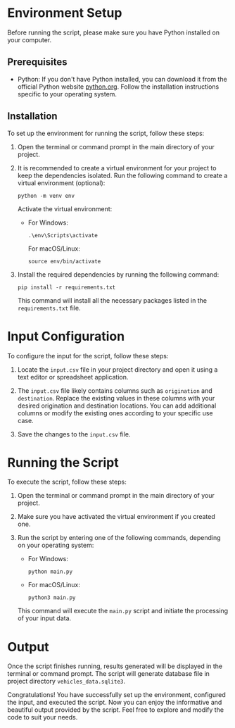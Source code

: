 # Environment Setup

Before running the script, please make sure you have Python installed on your computer.

## Prerequisites

- Python: If you don't have Python installed, you can download it from the official Python website [python.org](https://www.python.org/). Follow the installation instructions specific to your operating system.

## Installation

To set up the environment for running the script, follow these steps:

1. Open the terminal or command prompt in the main directory of your project.

2. It is recommended to create a virtual environment for your project to keep the dependencies isolated. Run the following command to create a virtual environment (optional):

   ```
   python -m venv env
   ```

   Activate the virtual environment:
   - For Windows:
     ```
     .\env\Scripts\activate
     ```

     For macOS/Linux:
     ```
     source env/bin/activate
     ```

3. Install the required dependencies by running the following command:
   ```
   pip install -r requirements.txt
   ```
   This command will install all the necessary packages listed in the `requirements.txt` file.

# Input Configuration

To configure the input for the script, follow these steps:

1. Locate the `input.csv` file in your project directory and open it using a text editor or spreadsheet application.

2. The `input.csv` file likely contains columns such as `origination` and `destination`. Replace the existing values in these columns with your desired origination and destination locations. You can add additional columns or modify the existing ones according to your specific use case.

3. Save the changes to the `input.csv` file.

# Running the Script

To execute the script, follow these steps:

1. Open the terminal or command prompt in the main directory of your project.

2. Make sure you have activated the virtual environment if you created one.

3. Run the script by entering one of the following commands, depending on your operating system:
   - For Windows:
     ```
     python main.py
     ```

   - For macOS/Linux:
     ```
     python3 main.py
     ```

   This command will execute the `main.py` script and initiate the processing of your input data.

# Output

Once the script finishes running, results generated will be displayed in the terminal or command prompt. The script will generate database file in project directory `vehicles_data.sqlite3`.

Congratulations! You have successfully set up the environment, configured the input, and executed the script. Now you can enjoy the informative and beautiful output provided by the script. Feel free to explore and modify the code to suit your needs.
